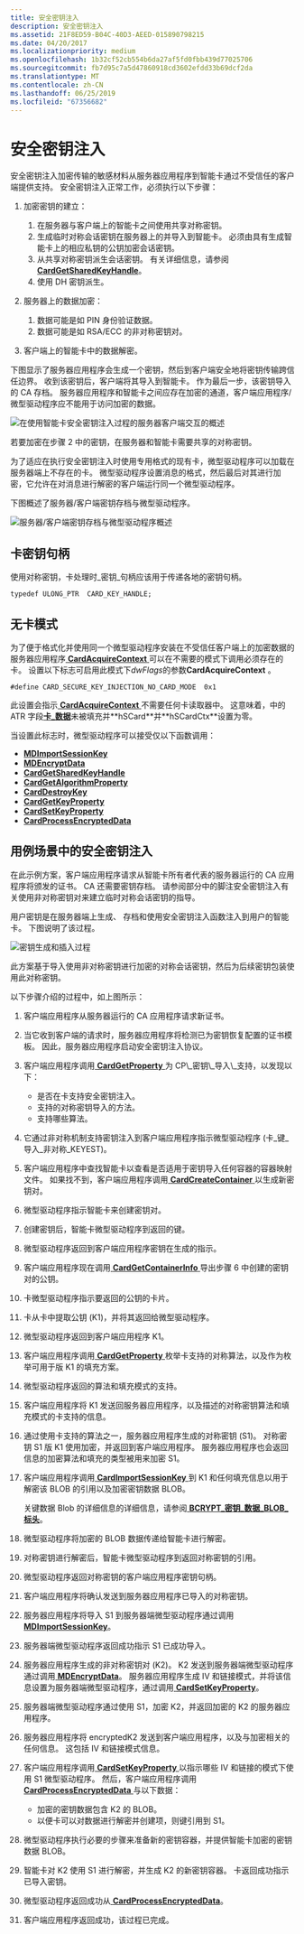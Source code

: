 ```yaml
---
title: 安全密钥注入
description: 安全密钥注入
ms.assetid: 21F8ED59-B04C-40D3-AEED-015890798215
ms.date: 04/20/2017
ms.localizationpriority: medium
ms.openlocfilehash: 1b32cf52cb554b6da27af5fd0fbb439d77025706
ms.sourcegitcommit: fb7d95c7a5d47860918cd3602efdd33b69dcf2da
ms.translationtype: MT
ms.contentlocale: zh-CN
ms.lasthandoff: 06/25/2019
ms.locfileid: "67356682"
---
```

# <a name="secure-key-injection"></a>安全密钥注入


安全密钥注入加密传输的敏感材料从服务器应用程序到智能卡通过不受信任的客户端提供支持。 安全密钥注入正常工作，必须执行以下步骤：

1.  加密密钥的建立：

    1.  在服务器与客户端上的智能卡之间使用共享对称密钥。
    2.  生成临时对称会话密钥在服务器上的并导入到智能卡。 必须由具有生成智能卡上的相应私钥的公钥加密会话密钥。
    3.  从共享对称密钥派生会话密钥。 有关详细信息，请参阅[ **CardGetSharedKeyHandle**](https://docs.microsoft.com/previous-versions/dn468730(v=vs.85))。
    4.  使用 DH 密钥派生。

2.  服务器上的数据加密：

    1.  数据可能是如 PIN 身份验证数据。
    2.  数据可能是如 RSA/ECC 的非对称密钥对。

3.  客户端上的智能卡中的数据解密。

下图显示了服务器应用程序会生成一个密钥，然后到客户端安全地将密钥传输跨信任边界。 收到该密钥后，客户端将其导入到智能卡。 作为最后一步，该密钥导入的 CA 存档。 服务器应用程序和智能卡之间应存在加密的通道，客户端应用程序/微型驱动程序应不能用于访问加密的数据。

![在使用智能卡安全密钥注入过程的服务器客户端交互的概述](images/seckeyinj.png)

若要加密在步骤 2 中的密钥，在服务器和智能卡需要共享的对称密钥。

为了适应在执行安全密钥注入时使用专用格式的现有卡，微型驱动程序可以加载在服务器端上不存在的卡。 微型驱动程序设置消息的格式，然后最后对其进行加密，它允许在对消息进行解密的客户端运行同一个微型驱动程序。

下图概述了服务器/客户端密钥存档与微型驱动程序。

![服务器/客户端密钥存档与微型驱动程序概述](images/seckeyarch.png)

## <a name="span-idcardkeyhandlespanspan-idcardkeyhandlespanspan-idcardkeyhandlespancard-key-handle"></a><span id="Card_Key_Handle"></span><span id="card_key_handle"></span><span id="CARD_KEY_HANDLE"></span>卡密钥句柄


使用对称密钥，卡处理时\_密钥\_句柄应该用于传递各地的密钥句柄。

``` syntax
typedef ULONG_PTR  CARD_KEY_HANDLE;
```

## <a name="span-idnocardmodespanspan-idnocardmodespanspan-idnocardmodespan-no-card-mode"></a><span id="_No_Card_Mode"></span><span id="_no_card_mode"></span><span id="_NO_CARD_MODE"></span> 无卡模式


为了便于格式化并使用同一个微型驱动程序安装在不受信任客户端上的加密数据的服务器应用程序[ **CardAcquireContext** ](https://docs.microsoft.com/previous-versions/dn468701(v=vs.85))可以在不需要的模式下调用必须存在的卡。 设置以下标志可启用此模式下*dwFlags*的参数**CardAcquireContext** 。

``` syntax
#define CARD_SECURE_KEY_INJECTION_NO_CARD_MODE  0x1
```

此设置会指示[ **CardAcquireContext** ](https://docs.microsoft.com/previous-versions/dn468701(v=vs.85))不需要任何卡读取器中。 这意味着，中的 ATR 字段[**卡\_数据**](https://docs.microsoft.com/previous-versions/dn468748(v=vs.85))未被填充并**hSCard**并**hSCardCtx**设置为零。

当设置此标志时，微型驱动程序可以接受仅以下函数调用：

-   [**MDImportSessionKey**](https://docs.microsoft.com/previous-versions/dn468757(v=vs.85))
-   [**MDEncryptData**](https://docs.microsoft.com/previous-versions/dn468756(v=vs.85))
-   [**CardGetSharedKeyHandle**](https://docs.microsoft.com/previous-versions/dn468730(v=vs.85))
-   [**CardGetAlgorithmProperty**](https://docs.microsoft.com/previous-versions/dn468722(v=vs.85))
-   [**CardDestroyKey**](https://docs.microsoft.com/previous-versions/dn468720(v=vs.85))
-   [**CardGetKeyProperty**](https://docs.microsoft.com/previous-versions/dn468728(v=vs.85))
-   [**CardSetKeyProperty**](https://docs.microsoft.com/previous-versions/dn468739(v=vs.85))
-   [**CardProcessEncryptedData**](https://docs.microsoft.com/previous-versions/dn468732(v=vs.85))

## <a name="span-idusecasescenarioforsecurekeyinjectionspanspan-idusecasescenarioforsecurekeyinjectionspanspan-idusecasescenarioforsecurekeyinjectionspanuse-case-scenario-for-secure-key-injection"></a><span id="Use_Case_Scenario_for_Secure_Key_Injection"></span><span id="use_case_scenario_for_secure_key_injection"></span><span id="USE_CASE_SCENARIO_FOR_SECURE_KEY_INJECTION"></span>用例场景中的安全密钥注入


在此示例方案，客户端应用程序请求从智能卡所有者代表的服务器运行的 CA 应用程序将颁发的证书。 CA 还需要密钥存档。 请参阅部分中的脚注安全密钥注入有关使用非对称密钥对来建立临时对称会话密钥的指导。

用户密钥是在服务器端上生成、 存档和使用安全密钥注入函数注入到用户的智能卡。 下图说明了该过程。

![密钥生成和插入过程](images/skiusecase.png)

此方案基于导入使用非对称密钥进行加密的对称会话密钥，然后为后续密钥包装使用此对称密钥。

以下步骤介绍的过程中，如上图所示：

1.  客户端应用程序从服务器运行的 CA 应用程序请求新证书。
2.  当它收到客户端的请求时，服务器应用程序将检测已为密钥恢复配置的证书模板。 因此，服务器应用程序启动安全密钥注入协议。
3.  客户端应用程序调用[ **CardGetProperty** ](https://docs.microsoft.com/previous-versions/dn468729(v=vs.85))为 CP\_密钥\_导入\_支持，以发现以下：

    -   是否在卡支持安全密钥注入。
    -   支持的对称密钥导入的方法。
    -   支持哪些算法。

4.  它通过非对称机制支持密钥注入到客户端应用程序指示微型驱动程序 (卡\_键\_导入\_非对称\_KEYEST)。
5.  客户端应用程序中查找智能卡以查看是否适用于密钥导入任何容器的容器映射文件。 如果找不到，客户端应用程序调用[ **CardCreateContainer** ](https://docs.microsoft.com/previous-versions/dn468708(v=vs.85))以生成新密钥对。
6.  微型驱动程序指示智能卡来创建密钥对。
7.  创建密钥后，智能卡微型驱动程序到返回的键。
8.  微型驱动程序返回到客户端应用程序密钥在生成的指示。
9.  客户端应用程序现在调用[ **CardGetContainerInfo** ](https://docs.microsoft.com/previous-versions/dn468725(v=vs.85))导出步骤 6 中创建的密钥对的公钥。
10. 卡微型驱动程序指示要返回的公钥的卡片。
11. 卡从卡中提取公钥 (K1)，并将其返回给微型驱动程序。
12. 微型驱动程序返回到客户端应用程序 K1。
13. 客户端应用程序调用[ **CardGetProperty** ](https://docs.microsoft.com/previous-versions/dn468729(v=vs.85))枚举卡支持的对称算法，以及作为枚举可用于版 K1 的填充方案。
14. 微型驱动程序返回的算法和填充模式的支持。
15. 客户端应用程序将 K1 发送回服务器应用程序，以及描述的对称密钥算法和填充模式的卡支持的信息。
16. 通过使用卡支持的算法之一，服务器应用程序生成的对称密钥 (S1)。 对称密钥 S1 版 K1 使用加密，并返回到客户端应用程序。 服务器应用程序也会返回信息的加密算法和填充的类型被用来加密 S1。
17. 客户端应用程序调用[ **CardImportSessionKey** ](https://docs.microsoft.com/previous-versions/dn468731(v=vs.85))到 K1 和任何填充信息以用于解密该 BLOB 的引用以及加密密钥数据 BLOB。

    关键数据 Blob 的详细信息的详细信息，请参阅[ **BCRYPT\_密钥\_数据\_BLOB\_标头**](https://docs.microsoft.com/windows/desktop/api/bcrypt/ns-bcrypt-_bcrypt_key_data_blob_header)。

18. 微型驱动程序将加密的 BLOB 数据传递给智能卡进行解密。
19. 对称密钥进行解密后，智能卡微型驱动程序到返回对称密钥的引用。
20. 微型驱动程序返回对称密钥的客户端应用程序密钥句柄。
21. 客户端应用程序将确认发送到服务器应用程序已导入的对称密钥。
22. 服务器应用程序将导入 S1 到服务器端微型驱动程序通过调用[ **MDImportSessionKey**](https://docs.microsoft.com/previous-versions/dn468757(v=vs.85))。
23. 服务器端微型驱动程序返回成功指示 S1 已成功导入。
24. 服务器应用程序生成的非对称密钥对 (K2)。 K2 发送到服务器端微型驱动程序通过调用[ **MDEncryptData**](https://docs.microsoft.com/previous-versions/dn468756(v=vs.85))。 服务器应用程序生成 IV 和链接模式，并将该信息设置为服务器端微型驱动程序，通过调用[ **CardSetKeyProperty**](https://docs.microsoft.com/previous-versions/dn468739(v=vs.85))。
25. 服务器端微型驱动程序通过使用 S1，加密 K2，并返回加密的 K2 的服务器应用程序。
26. 服务器应用程序将 encryptedK2 发送到客户端应用程序，以及与加密相关的任何信息。 这包括 IV 和链接模式信息。
27. 客户端应用程序调用[ **CardSetKeyProperty** ](https://docs.microsoft.com/previous-versions/dn468739(v=vs.85))以指示哪些 IV 和链接的模式下使用 S1 微型驱动程序。 然后，客户端应用程序调用[ **CardProcessEncryptedData** ](https://docs.microsoft.com/previous-versions/dn468732(v=vs.85))与以下数据：

    -   加密的密钥数据包含 K2 的 BLOB。
    -   以便卡可以对数据进行解密并创建项，则键引用到 S1。

28. 微型驱动程序执行必要的步骤来准备新的密钥容器，并提供智能卡加密的密钥数据 BLOB。
29. 智能卡对 K2 使用 S1 进行解密，并生成 K2 的新密钥容器。 卡返回成功指示已导入密钥。
30. 微型驱动程序返回成功从[ **CardProcessEncryptedData**](https://docs.microsoft.com/previous-versions/dn468732(v=vs.85))。
31. 客户端应用程序返回成功，该过程已完成。

 

 





